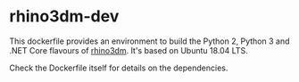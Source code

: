 # rhino3dm-dev

This dockerfile provides an environment to build the Python 2, Python 3 and .NET Core flavours of [rhino3dm](https://github.com/mcneel/rhino3dm). It's based on Ubuntu 18.04 LTS.

Check the Dockerfile itself for details on the dependencies.
